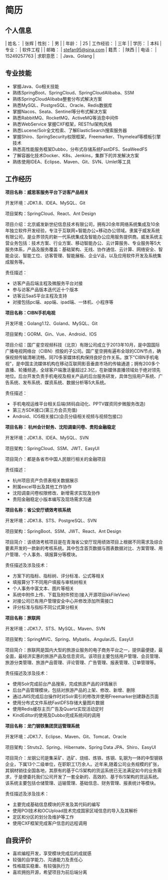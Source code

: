 # 简历

## 个人信息

| 姓名： | 张辉 | 性别： | 男 |
| 年龄： | 25 | 工作经验： | 三年 |
| 学历： | 本科 | 专业： | 软件工程 |
| 邮箱： | stefan95@sina.com | 籍贯： | 陕西 |
| 电话： | 15249257763 | 求职意愿： | Java、Golang |

## 专业技能

* 掌握Java、Go相关技能
* 熟练SpringBoot、SpringCloud、SpringCloudAlibaba、SSM
* 熟练SpringCloudAlibaba整套分布式解决方案
* 熟悉MySQL、PostgreSQL、Oracle、Redis数据库
* 掌握Nacos、Seata、Sentinel等分布式解决方案
* 熟悉RabbitMQ、RocketMQ、ActiveMQ等消息中间件
* 熟悉WebService 掌握CXF框架，RESTful架构风格
* 熟悉Lucene/Solr全文检索、了解ElasticSearch搜索服务器
* 掌握Shiro、SpringSecurity权限框架，Freemarker、Thymeleaf等模板引擎技术
* 熟悉高性能服务框架Dubbo，分布式存储系统FastDFS、SeaWeedFS
* 了解容器化技术Docker、K8s、Jenkins，集群下的并发解决方案
* 熟练使用IDEA、Eclipse、Maven、Git、SVN、Umlet等工具

## 工作经历

**项目名称：威思客服务平台下访客产品相关**

开发环境：JDK1.8、IDEA、MySQL、Git

项目架构：SpringCloud、React、Ant Design

项目介绍：北京威发新世纪信息技术有限公司，拥有20余年网络系统集成及10余年独立软件开发经验，专注于互联网+智能办公+移动办公领域。隶属于威发系统有限公司，是业界领先的新一代系统集成及智能办公应用服务提供商。威发系统主营业务包括：技术方案、行业方案、移动智能办公、云计算服务、专业服务等5大服务体系，产品及服务覆盖：基础架构、无线、协作通信、云计算、网络安全、智能会议、智能工位、访客管理、智能展板、企业V话，以及应用软件开发及系统集成服务等。

责任描述：

- 访客产品后端主程及微服务平台对接
- 参与访客产品版本迭代近十个版本
- 访客云SaaS平台主程及支持
- 对接包括pc端、app端、ipad端、一体机、小程序等

**项目名称：CIBN手机电视**

开发环境：Golang1.12、Goland、MySQL、Git

项目架构：GORM、Gin、Vue、Android、IOS

项目介绍：国广星空视频科技（北京）有限公司成立于2013年10月，是中国国际广播电视网络台（CIBN）控股的子公司。国广星空拥有遍布全球的CDN节点，确保视频传输清晰流畅，同70多家媒体机构保持良好合作关系。旗下&quot;CIBN手机电视&quot;，是中国主流媒体机构在移动互联网影音垂直市场的传输通道；拥有200多个直播、轮播频道，全球客户端激活量超过2.3亿，在新媒体直播领域处于绝对领先地位。后台开发负责手机电视及相关产品的后台服务研发，具体包括用户系统、广告系统、发布系统、媒资系统、数据分析等5大系统。

责任描述：

- 手机电视运维平台相关后端(转码自动化、PPTV媒资同步微服务改造)
- 第三方SDK接口(第三方会员充值)
- Android、IOS相关接口(会员分级相关视频与视频包接口)

**项目名称： 杭州会计财务、沈阳调查问卷、贵阳金融稳定**

开发环境：JDK1.8、IDEA、MySQL、SVN

项目架构：SpringCloud、SSM、JWT、EasyUI

项目简介：都是各省市中国人民银行相关的金融项目

责任描述：

- 杭州项目资产负债表相关数据展示
- 附属excel导出及其他工作协作
- 沈阳调查问卷权限修改、新增需求实现及协作
- 贵阳金融稳定小版本编写及现场需求沟通

**项目名称：省公安厅绩效考核系统**

开发环境：JDK1.8、STS、PostgreSQL、SVN

项目架构：SpringBoot、SSM、JWT、React、Ant Design

项目简介：该绩效考核项目是在青海省公安厅现用绩效项目上根据不同需求及综合要素开发的一款新的考核系统。其中包含首页数据与图表数据对比、方案管理、用户管理、个人事务、填报算分等模块。

责任描述及涉及技术：

- 方案下的指标、指标树、评分标准、公式等相关
- 填报算分下不同用户填报与审核树相关
- 个人事务中富文本、图片等相关
- 系统中附件上传、下载及附件预览(接入开源项目kkFileView)
- 对接公司已有用户管理安全中心并修改添加所需接口
- 评分标准与指标不同公式算分相关

**项目名称：旅联网**

开发环境：JDK1.7、STS、MySQL、Maven、SVN

项目架构：SpringMVC、Spring、Mybatis、AngularJS、EasyUI

项目简介：旅联网是国内大型的旅游业服务的电子商务平台之一，提供最便捷，最全面，最经济实惠的旅游产品及信息资讯。该项目主要包括用户管理、会员管理、旅游分类管理、旅游产品管理、评论管理、广告管理、报表管理、订单管理等。

责任描述及涉及技术：

- 使用Solr完成前台产品搜索，完成旅游产品的详情展示
- 后台产品管理模块，包括对旅游产品的上架、修改、新增、删除
- 通过JMS完成后台操作时对Solr索引的修改并使用Freemarker创建静态页面
- 使用分布式文件系统FastDFS存储大量图片数据
- 使用Redis缓存主页广告及Quartz实现活动定时
- KindEditor的使用及Dubbo完成系统间的调用

**项目名称：龙门钢铁集团货运管理系统**

开发环境：JDK1.7、Eclipse、Maven、Git、Tomcat、Oracle

项目架构：Struts2、Spring、Hibernate、Spring Data JPA、Shiro、EasyUI

项目简介：龙钢公司是集采矿、选矿、烧结、炼铁、炼钢、轧钢为一体的中型钢铁企业，下属13个二级单位，在职职工1万余人。近年来,随着公司业务规模的扩张，其钢材销往全国各地，其原有的基于C/S架构的货运系统已无法满足如今的业务需求，于是便委托我们公司开发了一套全新的、高效的、基于B/S架构的货运系统。该系统主要包括仓储管理、运输管理、基础信息、财务管理、报表统计等模块。

责任描述及涉及技术：

- 主要完成基础信息模块的开发及其代码的编写
- 使用POI技术和OCUpload技术完成国家区域信息的导入及其解析
- 定区和分区的划分及维护等工作
- 使用CXF框架完成客户信息的远程调用

## 自我评价

- 喜欢编程开发，享受模块完成后的成就感
- 较强的自学能力、沟通能力及责任心
- 性格踏实稳重、有较强执行力
- 喜欢拥抱开源，希望项目为前后端分离
